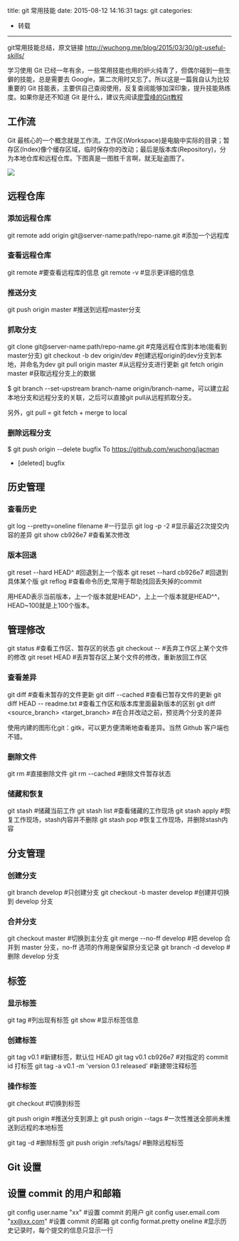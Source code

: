 title: git 常用技能
date: 2015-08-12 14:16:31
tags: git
categories:
 - 转载
---
git常用技能总结，原文链接 http://wuchong.me/blog/2015/03/30/git-useful-skills/

学习使用 Git 已经一年有余，一些常用技能也用的炉火纯青了，但偶尔碰到一些生僻的技能，总是需要去 Google，第二次用时又忘了。所以这是一篇我自认为比较重要的 Git 技能表，主要供自己查阅使用，反复查阅能够加深印象，提升技能熟练度。如果你是还不知道 Git 是什么，建议先阅读[廖雪峰的Git教程](http://www.liaoxuefeng.com/wiki/0013739516305929606dd18361248578c67b8067c8c017b000) 

## 工作流

Git 最核心的一个概念就是工作流。工作区(Workspace)是电脑中实际的目录；暂存区(Index)像个缓存区域，临时保存你的改动；最后是版本库(Repository)，分为本地仓库和远程仓库。下图真是一图胜千言啊，就无耻盗图了。

![](http://ww4.sinaimg.cn/mw690/81b78497jw1eqnk1bkyaij20e40bpjsm.jpg)

<!--more-->

## 远程仓库
### 添加远程仓库

git remote add origin git@server-name:path/repo-name.git  #添加一个远程库

### 查看远程仓库

git remote      #要查看远程库的信息
git remote -v   #显示更详细的信息

### 推送分支

git push origin master    #推送到远程master分支

### 抓取分支

git clone git@server-name:path/repo-name.git   #克隆远程仓库到本地(能看到master分支)
git checkout -b dev origin/dev  #创建远程origin的dev分支到本地，并命名为dev
git pull origin master          #从远程分支进行更新 
git fetch origin master         #获取远程分支上的数据

$ git branch --set-upstream branch-name origin/branch-name，可以建立起本地分支和远程分支的关联，之后可以直接git pull从远程抓取分支。

另外，git pull = git fetch + merge to local
### 删除远程分支

$ git push origin --delete bugfix
To https://github.com/wuchong/jacman
 - [deleted]         bugfix

## 历史管理
### 查看历史

git log --pretty=oneline filename #一行显示
git log -p -2      #显示最近2次提交内容的差异
git show cb926e7   #查看某次修改

### 版本回退

git reset --hard HEAD^    #回退到上一个版本
git reset --hard cb926e7  #回退到具体某个版
git reflog                #查看命令历史,常用于帮助找回丢失掉的commit

用HEAD表示当前版本，上一个版本就是HEAD^，上上一个版本就是HEAD^^，HEAD~100就是上100个版本。
## 管理修改

git status              #查看工作区、暂存区的状态
git checkout -- <file>  #丢弃工作区上某个文件的修改
git reset HEAD <file>   #丢弃暂存区上某个文件的修改，重新放回工作区

### 查看差异

git diff              #查看未暂存的文件更新 
git diff --cached     #查看已暂存文件的更新 
git diff HEAD -- readme.txt  #查看工作区和版本库里面最新版本的区别
git diff <source_branch> <target_branch>  #在合并改动之前，预览两个分支的差异

使用内建的图形化git：gitk，可以更方便清晰地查看差异。当然 Github 客户端也不错。
### 删除文件

git rm <file>           #直接删除文件
git rm --cached <file>  #删除文件暂存状态

### 储藏和恢复

git stash           #储藏当前工作
git stash list      #查看储藏的工作现场
git stash apply     #恢复工作现场，stash内容并不删除
git stash pop       #恢复工作现场，并删除stash内容

## 分支管理
### 创建分支

git branch develop              #只创建分支
git checkout -b master develop  #创建并切换到 develop 分支

### 合并分支

git checkout master         #切换到主分支
git merge --no-ff develop   #把 develop 合并到 master 分支，no-ff 选项的作用是保留原分支记录
git branch -d develop       #删除 develop 分支

## 标签
### 显示标签

git tag         #列出现有标签 
git show <tagname>  #显示标签信息

### 创建标签

git tag v0.1    #新建标签，默认位 HEAD
git tag v0.1 cb926e7  #对指定的 commit id 打标签
git tag -a v0.1 -m 'version 0.1 released'   #新建带注释标签

### 操作标签

git checkout <tagname>        #切换到标签

git push origin <tagname>     #推送分支到源上
git push origin --tags        #一次性推送全部尚未推送到远程的本地标签

git tag -d <tagname>          #删除标签
git push origin :refs/tags/<tagname>      #删除远程标签

## Git 设置

## 设置 commit 的用户和邮箱

git config user.name "xx"               #设置 commit 的用户
git config user.email.com "xx@xx.com"   #设置 commit 的邮箱
git config format.pretty oneline        #显示历史记录时，每个提交的信息只显示一行

